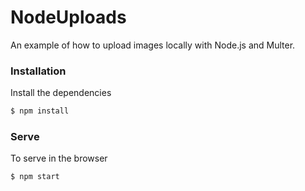 # NodeUploads

An example of how to upload images locally with Node.js and Multer.



### Installation

Install the dependencies

```sh
$ npm install
```

### Serve
To serve in the browser

```sh
$ npm start
```
